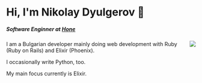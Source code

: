 <h1>Hi, I'm Nikolay Dyulgerov 🌱</h1>

<!--
**NicolayD/NicolayD** is a ✨ _special_ ✨ repository because its `README.md` (this file) appears on your GitHub profile.

Here are some ideas to get you started:

- 🔭 I’m currently working on ...
- 🌱 I’m currently learning ...
- 👯 I’m looking to collaborate on ...
- 🤔 I’m looking for help with ...
- 💬 Ask me about ...
- 📫 How to reach me: ...
- 😄 Pronouns: ...
- ⚡ Fun fact: ...
-->

<p>
  <h5>Software Enginner at <a href="https://honesoftware.com">Hone</a></h5>

  <a href="https://www.linkedin.com/in/nikolay-dyulgerov-070bb2119/">
    <img align="right" src="https://img.shields.io/badge/-nicolayd-blue?style=flat-square&logo=Linkedin&logoColor=white&link=https://www.linkedin.com/in/nikolay-dyulgerov-070bb2119/" />
  </a>
</p>

<!-- <img align="right" src="https://github-readme-stats.vercel.app/api?username=NicolayD&show_icons=true&theme=tokyonight&hide_title=true" /> -->

I am a Bulgarian developer mainly doing web development with Ruby (Ruby on Rails) and Elixir (Phoenix).

I occasionally write Python, too.

My main focus currently is Elixir.

